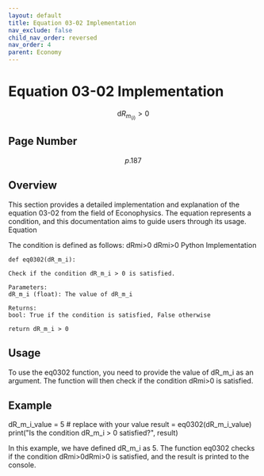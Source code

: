 ```yaml
---
layout: default
title: Equation 03-02 Implementation
nav_exclude: false
child_nav_order: reversed
nav_order: 4
parent: Economy
---
```

# Equation 03-02 Implementation
$$ \mathrm{d}R_{m_{\left(i\right)}} > 0 \tag{3-02} $$

## Page Number 

$$p.187$$

## Overview

This section provides a detailed implementation and explanation of the equation 03-02 from the field of Econophysics. The equation represents a condition, and this documentation aims to guide users through its usage.
Equation

The condition is defined as follows:
dRmi>0
dRmi​​>0
Python Implementation


    def eq0302(dR_m_i):
    
    Check if the condition dR_m_i > 0 is satisfied.

    Parameters:
    dR_m_i (float): The value of dR_m_i

    Returns:
    bool: True if the condition is satisfied, False otherwise
    
    return dR_m_i > 0

## Usage

To use the eq0302 function, you need to provide the value of dR_m_i as an argument. 
The function will then check if the condition dRmi>0 is satisfied.

## Example

  dR_m_i_value = 5  # replace with your value
  result = eq0302(dR_m_i_value)
  print("Is the condition dR_m_i > 0 satisfied?", result)

In this example, we have defined dR_m_i as 5. The function eq0302 checks if the condition dRmi>0dRmi​​>0 is satisfied, and the result is printed to the console.
